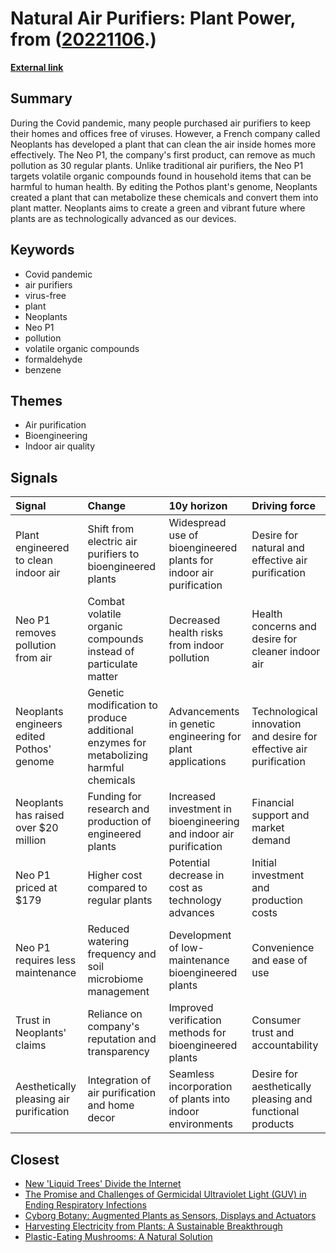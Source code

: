 # __Natural Air Purifiers: Plant Power__, from ([20221106](https://kghosh.substack.com/p/20221106).)

__[External link](https://singularityhub.com/2022/11/02/this-engineered-superplant-cleans-indoor-air-like-30-regular-plants/)__



## Summary

During the Covid pandemic, many people purchased air purifiers to keep their homes and offices free of viruses. However, a French company called Neoplants has developed a plant that can clean the air inside homes more effectively. The Neo P1, the company's first product, can remove as much pollution as 30 regular plants. Unlike traditional air purifiers, the Neo P1 targets volatile organic compounds found in household items that can be harmful to human health. By editing the Pothos plant's genome, Neoplants created a plant that can metabolize these chemicals and convert them into plant matter. Neoplants aims to create a green and vibrant future where plants are as technologically advanced as our devices.

## Keywords

* Covid pandemic
* air purifiers
* virus-free
* plant
* Neoplants
* Neo P1
* pollution
* volatile organic compounds
* formaldehyde
* benzene

## Themes

* Air purification
* Bioengineering
* Indoor air quality

## Signals

| Signal                                    | Change                                                                                | 10y horizon                                                        | Driving force                                                      |
|:------------------------------------------|:--------------------------------------------------------------------------------------|:-------------------------------------------------------------------|:-------------------------------------------------------------------|
| Plant engineered to clean indoor air      | Shift from electric air purifiers to bioengineered plants                             | Widespread use of bioengineered plants for indoor air purification | Desire for natural and effective air purification                  |
| Neo P1 removes pollution from air         | Combat volatile organic compounds instead of particulate matter                       | Decreased health risks from indoor pollution                       | Health concerns and desire for cleaner indoor air                  |
| Neoplants engineers edited Pothos' genome | Genetic modification to produce additional enzymes for metabolizing harmful chemicals | Advancements in genetic engineering for plant applications         | Technological innovation and desire for effective air purification |
| Neoplants has raised over $20 million     | Funding for research and production of engineered plants                              | Increased investment in bioengineering and indoor air purification | Financial support and market demand                                |
| Neo P1 priced at $179                     | Higher cost compared to regular plants                                                | Potential decrease in cost as technology advances                  | Initial investment and production costs                            |
| Neo P1 requires less maintenance          | Reduced watering frequency and soil microbiome management                             | Development of low-maintenance bioengineered plants                | Convenience and ease of use                                        |
| Trust in Neoplants' claims                | Reliance on company's reputation and transparency                                     | Improved verification methods for bioengineered plants             | Consumer trust and accountability                                  |
| Aesthetically pleasing air purification   | Integration of air purification and home decor                                        | Seamless incorporation of plants into indoor environments          | Desire for aesthetically pleasing and functional products          |

## Closest

* [New 'Liquid Trees' Divide the Internet](b8164554d14e302dac8ca428de8376dd)
* [The Promise and Challenges of Germicidal Ultraviolet Light (GUV) in Ending Respiratory Infections](7e6f3aff1ccea715018fbc8a10853535)
* [Cyborg Botany: Augmented Plants as Sensors, Displays and Actuators](b1f6991b9b718672751c9427c3f5b794)
* [Harvesting Electricity from Plants: A Sustainable Breakthrough](b84bf2742e851da35bfd23220e697b3c)
* [Plastic-Eating Mushrooms: A Natural Solution](652e3b2a7f89aad280b0d649ea6e9eb2)